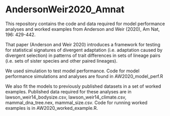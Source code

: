 # AndersonWeir2020_Amnat

This repository contains the code and data required for model performance analyses and worked examples from Anderson and Weir (2020), Am Nat, 196: 429-442. 

That paper (Anderson and Weir 2020) introduces a framework for testing for statistical signatures of divergent adaptation (i.e. adaptation caused by divergent selection) in patterns of trait differences in sets of lineage pairs (i.e. sets of sister species and other paired lineages). 

We used simulation to test model performance. Code for model performance simulations and analyses are found in AW2020_model_perf.R

We also fit the models to previously published datasets in a set of worked examples. Published data required for these analyses are in lawson_weir14_bodysize.csv, lawson_weir14_climate.csv, mammal_dna_tree.nex, mammal_size.csv. Code for running worked examples is in AW2020_worked_example.R. 

